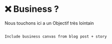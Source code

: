 # ❌ Business ?


<p class="emphase"> Nous touchons ici a un Objectif très lointain</p>


```{note}

Include business canvas from blog post + story

```